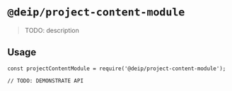 # `@deip/project-content-module`

> TODO: description

## Usage

```
const projectContentModule = require('@deip/project-content-module');

// TODO: DEMONSTRATE API
```
